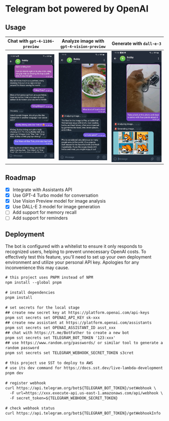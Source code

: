 # Telegram bot powered by OpenAI

## Usage

| Chat with `gpt-4-1106-preview`    | Analyze image with `gpt-4-vision-preview`           | Generate with `dall-e-3`                                                  |
|-----------------------------------|-----------------------------------------------------|---------------------------------------------------------------------------|
| ![Chat](screenshots/001_chat.jpg) | ![Analyze image](screenshots/002_analyze_image.jpg) | ![Analyze then generate image](screenshots/003_analyze_then_generate.jpg) |

## Roadmap

- [x] Integrate with Assistants API
- [x] Use GPT-4 Turbo model for conversation
- [x] Use Vision Preview model for image analysis
- [x] Use DALL-E 3 model for image generation
- [ ] Add support for memory recall
- [ ] Add support for reminders

## Deployment

The bot is configured with a whitelist to ensure it only responds to recognized users, helping to prevent unnecessary OpenAI costs.
To effectively test this feature, you'll need to set up your own deployment environment and utilize your personal API key.
Apologies for any inconvenience this may cause.

```shell
# this project uses PNPM instead of NPM
npm install --global pnpm

# install dependencies
pnpm install

# set secrets for the local stage
## create new secret key at https://platform.openai.com/api-keys
pnpm sst secrets set OPENAI_API_KEY sk-xxx 
## create new assistant at https://platform.openai.com/assistants
pnpm sst secrets set OPENAI_ASSISTANT_ID asst_xxx
## chat with https://t.me/BotFather to create a new bot
pnpm sst secrets set TELEGRAM_BOT_TOKEN '123:xxx'
## use https://www.random.org/passwords/ or similar tool to generate a random password
pnpm sst secrets set TELEGRAM_WEBHOOK_SECRET_TOKEN s3cret

# this project use SST to deploy to AWS
# use its dev command for https://docs.sst.dev/live-lambda-development
pnpm dev

# register webhook
curl https://api.telegram.org/bot${TELEGRAM_BOT_TOKEN}/setWebhook \
  -F url=https://xxx.execute-api.us-east-1.amazonaws.com/api/webhook \
  -F secret_token=${TELEGRAM_WEBHOOK_SECRET_TOKEN}

# check webhook status
curl https://api.telegram.org/bot${TELEGRAM_BOT_TOKEN}/getWebhookInfo
```
